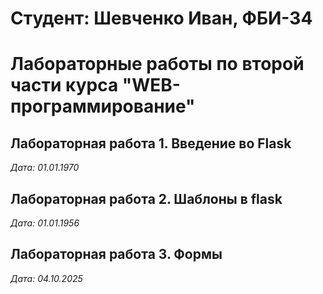 # Студент: Шевченко Иван, ФБИ-34

# Лабораторные работы по второй части курса "WEB-программирование"

## Лабораторная работа 1. Введение во Flask

*Дата: 01.01.1970*

## Лабораторная работа 2. Шаблоны в flask

*Дата: 01.01.1956*

## Лабораторная работа 3. Формы

*Дата: 04.10.2025*